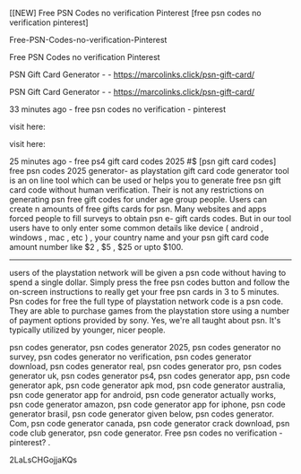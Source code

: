 [[NEW] Free PSN Codes no verification Pinterest [free psn codes no verification pinterest]

Free-PSN-Codes-no-verification-Pinterest

Free PSN Codes no verification Pinterest

PSN Gift Card Generator - - https://marcolinks.click/psn-gift-card/

PSN Gift Card Generator - - https://marcolinks.click/psn-gift-card/

33 minutes ago - free psn codes no verification - pinterest

visit here:

visit here:

25 minutes ago - free ps4 gift card codes 2025 #$ [psn gift card codes] free psn codes 2025 generator- as playstation gift card code generator tool is an on line tool which can be used or helps you to generate free psn gift card code without human verification. Their is not any restrictions on generating psn free gift codes for under age group people. Users can create n amounts of free gifts cards for psn. Many websites and apps forced people to fill surveys to obtain psn e- gift cards codes. But in our tool users have to only enter some common details like  device ( android , windows , mac , etc ) , your country name and your psn gift card code amount number like  $2 , $5 , $25 or upto $100.

--------------------------------------------------------

users of the playstation network will be given a psn code without having to spend a single dollar. Simply press the free psn codes button and follow the on-screen instructions to really get your free psn cards in 3 to 5 minutes. Psn codes for free the full type of playstation network code is a psn code. They are able to purchase games from the playstation store using a number of payment options provided by sony. Yes, we're all taught about psn. It's typically utilized by younger, nicer people.

psn codes generator, psn codes generator 2025, psn codes generator no survey, psn codes generator no verification, psn codes generator download, psn codes generator real, psn codes generator pro, psn codes generator uk, psn codes generator ps4, psn codes generator app, psn code generator apk, psn code generator apk mod, psn code generator australia, psn code generator app for android, psn code generator actually works, psn code generator amazon, psn code generator app for iphone, psn code generator brasil, psn code generator given below, psn codes generator. Com, psn code generator canada, psn code generator crack download, psn code club generator, psn code generator. Free psn codes no verification - pinterest? .

2LaLsCHGojjaKQs

